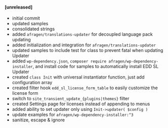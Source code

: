 #### [unreleased]
* initial commit
* updated samples
* consolidated strings
* added `afragen/translations-updater` for decoupled language pack updating
* added initialization and integration for `afragen/translations-updater`
* updated samples to include test for class to prevent fatal when updating Updater
* added `wp-dependency.json`, `composer require afragen/wp-dependency-installer`, and install code for samples to automatically install EDD SL Updater
* created `class Init` with universal instantiator function, just add configuration array
* created filter hook `edd_sl_license_form_table` to easily customize the license form
* switch to `site_transient_update_{plugins|themes}` filter
* created Settings page for licenses instead of appending to menus
* added ability to set updater only using `Init->updater( $config )`
* update examples for `afragen/wp-dependency-installer:^3`
* sanitize, escape & ignore
